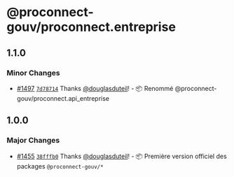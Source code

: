 # @proconnect-gouv/proconnect.entreprise

## 1.1.0

### Minor Changes

- [#1497](https://github.com/proconnect-gouv/proconnect-identite/pull/1497) [`7d78714`](https://github.com/proconnect-gouv/proconnect-identite/commit/7d787149db88e8fcfeaeb840c8d6c15db72834b1) Thanks [@douglasduteil](https://github.com/douglasduteil)! - 📦 Renommé @proconnect-gouv/proconnect.api_entreprise

## 1.0.0

### Major Changes

- [#1455](https://github.com/proconnect-gouv/proconnect-identite/pull/1455) [`38fffb0`](https://github.com/proconnect-gouv/proconnect-identite/commit/38fffb00ca5a5d2341a662f684d2555bbfb5ff02) Thanks [@douglasduteil](https://github.com/douglasduteil)! - 📦 Première version officiel des packages `@proconnect-gouv/*`
